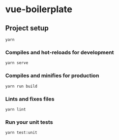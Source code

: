 # vue-boilerplate

## Project setup
```
yarn
```

### Compiles and hot-reloads for development
```
yarn serve
```

### Compiles and minifies for production
```
yarn run build
```

### Lints and fixes files
```
yarn lint
```

### Run your unit tests
```
yarn test:unit
```
